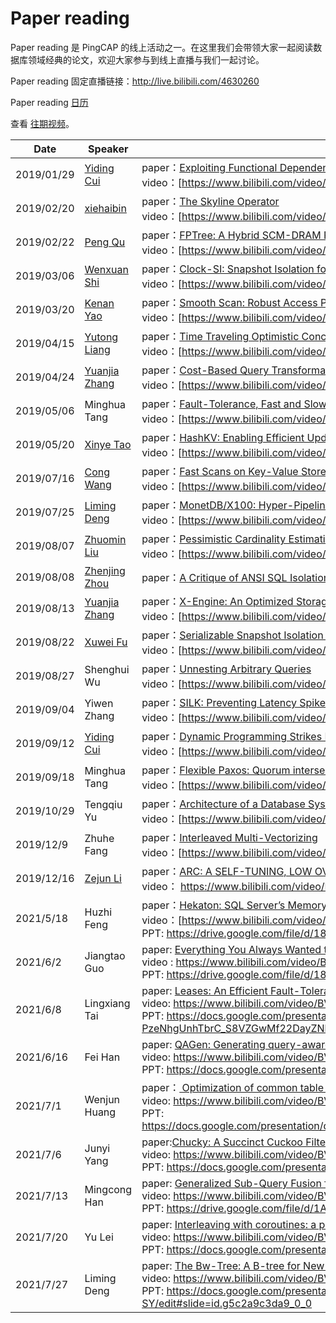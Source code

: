 # Paper reading

Paper reading 是 PingCAP 的线上活动之一。在这里我们会带领大家一起阅读数据库领域经典的论文，欢迎大家参与到线上直播与我们一起讨论。

Paper reading 固定直播链接：http://live.bilibili.com/4630260


Paper reading [日历](https://calendar.google.com/calendar/embed?src=community%40pingcap.com&ctz=Asia%2FShanghai)

查看 [往期视频](https://space.bilibili.com/86485707/channel/detail?cid=65348)。 

| **Date**     | **Speaker**                                                                                    | **Previous Videos**|
| ---------- | ------------------------------------------------------------------------------------------ | ------------------------------------------------------------------------------------------------------------------------------------------------------------------------------------------------------------------------------------------------------------------------------ |
| 2019/01/29 | [Yiding Cui](https://github.com/winoros)       | paper：[Exploiting Functional Dependence in Query Optimization](https://cs.uwaterloo.ca/research/tr/2000/11/CS-2000-11.thesis.pdf)<br>video：[https://www.bilibili.com/video/av43214174](https://www.bilibili.com/video/av43214174)                                                    |
| 2019/02/20 | [xiehaibin](https://github.com/lamxTyler)        | paper：[The Skyline Operator](http://skylineresearch.in/skylineintro/The_Skyline_Operator.pdf)<br>video：[https://www.bilibili.com/video/av44264504](https://www.bilibili.com/video/av44264504)                                                                                        |
| 2019/02/22 | [Peng Qu](https://github.com/hicqu)           | paper：[FPTree: A Hybrid SCM-DRAM Persistent and Concurrent B-Tree for Storage Class Memory](https://wwwdb.inf.tu-dresden.de/misc/papers/2016/Oukid_FPTree.pdf)<br>video：[https://www.bilibili.com/video/av44681252](https://www.bilibili.com/video/av44681252)                       |
| 2019/03/06 | [Wenxuan Shi](https://github.com/breeswish)     | paper：[Clock-SI: Snapshot Isolation for Partitioned Data Stores Using Loosely Synchronized Clocks](https://infoscience.epfl.ch/record/187553/files/srds2013_clocksi.pdf?version%3D1)<br>video：[https://www.bilibili.com/video/av45598092](https://www.bilibili.com/video/av45598092) |
| 2019/03/20 | [Kenan Yao](https://github.com/eurekaka)         | paper：[Smooth Scan: Robust Access Path Selection without Cardinality Estimation](https://scholar.harvard.edu/files/stratos/files/smooth_vldbj.pdf)<br>video：[https://www.bilibili.com/video/av46925336](https://www.bilibili.com/video/av46925336)                                   |
| 2019/04/15 | [Yutong Liang](https://github.com/follitude)   | paper：[Time Traveling Optimistic Concurrency Control](https://people.csail.mit.edu/sanchez/papers/2016.tictoc.sigmod.pdf)<br>video：[https://www.bilibili.com/video/av49694382](https://www.bilibili.com/video/av49694382)                                                            |
| 2019/04/24 | [Yuanjia Zhang](https://github.com/qw4990) | paper：[Cost-Based Query Transformation in Oracle](https://www.researchgate.net/publication/221311318_Cost-Based_Query_Transformation_in_Oracle)<br>video：[https://www.bilibili.com/video/av50433884](https://www.bilibili.com/video/av50433884)                                      |
| 2019/05/06 |  Minghua Tang  | paper：[Fault-Tolerance, Fast and Slow: Exploiting Failure Asynchrony in Distributed Systems](http://research.cs.wisc.edu/adsl/Publications/osdi18-fastslow.pdf)<br>video：[https://www.bilibili.com/video/av51730059](https://www.bilibili.com/video/av51730059)                      |
| 2019/05/20 | [Xinye Tao](https://github.com/tabokie)         | paper：[HashKV: Enabling Efficient Updates in KV Storage via Hashing](https://www.usenix.org/system/files/conference/atc18/atc18-chan.pdf)<br>video：[https://www.bilibili.com/video/av53433722](https://www.bilibili.com/video/av53433722)                                            |
| 2019/07/16 | [Cong Wang](https://github.com/bb7133)         | paper：[Fast Scans on Key-Value Stores](http://www.vldb.org/pvldb/vol10/p1526-bocksrocker.pdf)<br>video：[https://www.bilibili.com/video/av59691555](https://www.bilibili.com/video/av59691555)                                                                                        |
| 2019/07/25 | [Liming Deng](https://github.com/iosmanthus)     | paper：[MonetDB/X100: Hyper-Pipelining Query Execution](http://cidrdb.org/cidr2005/papers/P19.pdf)<br>video：[https://www.bilibili.com/video/av61271669](https://www.bilibili.com/video/av61271669)                                                                                                                                                                               |
| 2019/08/07 | [Zhuomin Liu](https://github.com/lzmhhh123) | paper：[Pessimistic Cardinality Estimation: Tighter Upper Bounds for Intermediate Join Cardinalities](https://waltercai.github.io/assets/pessimistic-query-optimization.pdf)<br>video：[https://www.bilibili.com/video/av62900633](https://www.bilibili.com/video/av62900633)                                                                                                                                                 |
| 2019/08/08 | [Zhenjing Zhou](https://github.com/MyonKeminta) | paper：[A Critique of ANSI SQL Isolation Levels](https://www.microsoft.com/en-us/research/wp-content/uploads/2016/02/tr-95-51.pdf)                                                                                                                                                 |
| 2019/08/13 | [Yuanjia Zhang](https://github.com/qw4990)| paper：[X-Engine: An Optimized Storage Engine for Large-scale E-commerce Transaction Processing](https://dl.acm.org/citation.cfm?id=3314041)<br>video：[https://www.bilibili.com/video/av63834562](https://www.bilibili.com/video/av63834562)                                                |
| 2019/08/22 | [Xuwei Fu](https://github.com/mapleFU)           | paper：[Serializable Snapshot Isolation in PostgreSQL](https://drkp.net/papers/ssi-vldb12.pdf)<br>video：[https://www.bilibili.com/video/av66691958](https://www.bilibili.com/video/av66691958)                                                                                                                                                                                     |
| 2019/08/27 | Shenghui Wu        | paper：[Unnesting Arbitrary Queries](http://www.btw-2015.de/res/proceedings/Hauptband/Wiss/Neumann-Unnesting_Arbitrary_Querie.pdf)<br>video：[https://www.bilibili.com/video/av66807703](https://www.bilibili.com/video/av66807703)                                                                                                                                                                                     |
| 2019/09/04 |  Yiwen Zhang       | paper：[SILK: Preventing Latency Spikes in Log-Structured Merge Key-Value Stores](https://15721.courses.cs.cmu.edu/spring2019/papers/07-oltpindexes1/mod342-wangA.pdf)<br>video：[https://www.bilibili.com/video/av70749857](https://www.bilibili.com/video/av70749857)                                                                                                                                   |
| 2019/09/12 | [Yiding Cui](https://github.com/winoros)       | paper：[Dynamic Programming Strikes Back](https://15721.courses.cs.cmu.edu/spring2017/papers/14-optimizer1/p539-moerkotte.pdf)<br>video：[https://www.bilibili.com/video/av70753599](https://www.bilibili.com/video/av70753599)                                                    |
| 2019/09/18 | Minghua Tang| paper：[Flexible Paxos: Quorum intersection revisited ](https://arxiv.org/pdf/1608.06696v1.pdf)<br>video：[https://www.bilibili.com/video/av70763749](https://www.bilibili.com/video/av70763749)                                                                                                                                 |
| 2019/10/29 | Tengqiu Yu | paper：[Architecture of a Database System ](http://db.cs.berkeley.edu/papers/fntdb07-architecture.pdf)<br>video：[https://www.bilibili.com/video/av74618606](https://www.bilibili.com/video/av74618606)                                                                                                                                  |
| 2019/12/9 | Zhuhe Fang | paper：[Interleaved Multi-Vectorizing ](http://www.vldb.org/pvldb/vol13/p226-fang.pdf)<br>video：[https://www.bilibili.com/video/av74618606?](https://www.bilibili.com/video/av74618606?)                                                                                                                                  |
| 2019/12/16 | [Zejun Li](https://github.com/bobotu) | paper：[ARC: A SELF-TUNING, LOW OVERHEAD REPLACEMENT CACHE](https://www.usenix.org/legacy/events/fast03/tech/full_papers/megiddo/megiddo.pdf)<br>video： https://www.bilibili.com/video/BV1BJ411t7LX                                                                                                                           |
| 2021/5/18 | Huzhi Feng | paper：[Hekaton: SQL Server’s Memory-Optimized OLTP Engine](https://www.microsoft.com/en-us/research/wp-content/uploads/2013/06/Hekaton-Sigmod2013-final.pdf)<br>video：[https://www.bilibili.com/video/BV1Hy4y1W7KW](https://www.bilibili.com/video/BV1Hy4y1W7KW)                           <br>PPT:  https://drive.google.com/file/d/18TZC2wy0MVlfzJGjUoMjcPjlTrlAwRrx/view?usp=sharing |
|2021/6/2| Jiangtao Guo|paper: [Everything You Always Wanted to Know About Compiled and Vectorized Queries But Were Afraid to Asks](http://www.vldb.org/pvldb/vol11/p2209-kersten.pdf)<br>video : https://www.bilibili.com/video/BV1Hy4y1W7KW<br>PPT: https://drive.google.com/file/d/18TZC2wy0MVlfzJGjUoMjcPjlTrlAwRrx/view?usp=sharing |
|2021/6/8|Lingxiang Tai|paper: [Leases: An Efficient Fault-Tolerant Mechanism for Distributed File Cache Consistency](https://web.stanford.edu/class/cs240/readings/89-leases.pdf)<br>video: https://www.bilibili.com/video/BV1ef4y187yy<br>PPT: https://docs.google.com/presentation/d/1r1odI-PzeNhgUnhTbrC_S8VZGwMf22DayZNbxdzNYF0/edit#slide=id.g446c4deb4d_0_341 |
|2021/6/16|Fei Han|paper: [QAGen: Generating query-aware test databases](https://www.researchgate.net/publication/210096006_QAGen_Generating_query-aware_test_databases)<br>video: https://www.bilibili.com/video/BV1x64y1977f <br>PPT: https://docs.google.com/presentation/d/16W2-BvcgyAJ7JfCU_FPMLpZdESa4b__xbhn-pFkSLkg/edit?usp=sharing |
|2021/7/1|Wenjun Huang|paper：[ Optimization of common table expressions in MPP database systems](http://www.vldb.org/pvldb/vol8/p1704-elhelw.pdf)<br>video: https://www.bilibili.com/video/BV1Jh41167sy <br>PPT: https://docs.google.com/presentation/d/1MioZerxxWPk3I_REWdcvD9YX6S4iKWurORfCds9mbX8/edit#slide=id.g446c4deb4d_0_341 |
|2021/7/6|Junyi Yang|paper:[Chucky: A Succinct Cuckoo Filter for LSM-Tree](https://dl.acm.org/doi/10.1145/3448016.3457273 )<br>video: https://www.bilibili.com/video/BV1rv411J7L9 <br>PPT: https://docs.google.com/presentation/d/1l71Yb_sX2eqsGkjfmfkNFsWtuj39VodsVgBRAsF3Hhc/edit?usp=sharing |
|2021/7/13|Mingcong Han|paper: [Generalized Sub-Query Fusion for Eliminating Redundant I/O from Big-Data Queries](https://www.usenix.org/system/files/osdi20-sarthi_0.pdf)<br>video: https://www.bilibili.com/video/BV1Gf4y1j7XN?from=search&seid=13670951344482844936 <br>PPT: https://drive.google.com/file/d/1ApE2Y3ChNZEk5kbpe8eAM4mKArS7k4Nl/view?usp=sharing |
|2021/7/20|Yu Lei|paper: [Interleaving with coroutines: a practical approach for robust index joins](http://www.vldb.org/pvldb/vol11/p230-psaropoulos.pdf)<br>video: https://www.bilibili.com/video/BV1aV411p7AH/ <br>PPT: https://docs.google.com/presentation/d/1FrALLWN6EZKHp_69ulBewmkFGB9BWkIgxNvtVx3THTs/edit?usp=sharing |
|2021/7/27|Liming Deng|paper: [ The Bw-Tree: A B-tree for New Hardware Platforms](https://15721.courses.cs.cmu.edu/spring2017/papers/08-oltpindexes2/bwtree-icde2013.pdf)<br>video: https://www.bilibili.com/video/BV1Mw411R7E2?spm_id_from=333.851.dynamic.content.click <br>PPT: https://docs.google.com/presentation/d/15C_imPIm8mSN-yjBUyKHDUbpk0B2cizQ3L9rtXMV-SY/edit#slide=id.g5c2a9c3da9_0_0 |
